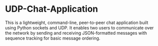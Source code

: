 # UDP-Chat-Application
This is a lightweight, command-line, peer-to-peer chat application built using Python sockets and UDP. It enables two users to communicate over the network by sending and receiving JSON-formatted messages with sequence tracking for basic message ordering.
